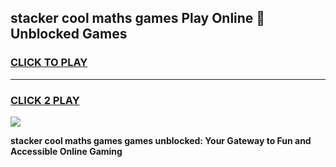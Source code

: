 
## stacker cool maths games Play Online 👋 Unblocked Games
<h3>
<a href="https://news.freeplayer.one?title=stacker_cool_maths_games&ref=17CMG">CLICK TO PLAY</a></h3>
<hr>

<h3>
<a href="https://news.freeplayer.one?title=stacker_cool_maths_games&ref=17CMG">CLICK 2 PLAY</a>
  
</h3>

<a href="https://news.freeplayer.one?title=stacker_cool_maths_games&ref=17CMG/"><img src="https://clearcache.store/games.png"></a>


**stacker cool maths games games unblocked: Your Gateway to Fun and Accessible Online Gaming**

